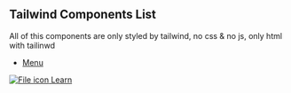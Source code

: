 ## Tailwind Components List

All of this components are only styled by tailwind, no css & no js, only html with tailinwd

- [Menu](https://github.com/404001/tailwind-components/blob/main/components/Menu.md)

<a
        className="flex items-center gap-2 hover:underline hover:underline-offset-4"
        href="https://nextjs.org/learn?utm_source=create-next-app&utm_medium=appdir-template-tw&utm_campaign=create-next-app"
        target="_blank"
        rel="noopener noreferrer"
      >
        <Image
          aria-hidden
          src="https://nextjs.org/icons/file.svg"
          alt="File icon"
          width={16}
          height={16}
        />
        Learn
      </a>
